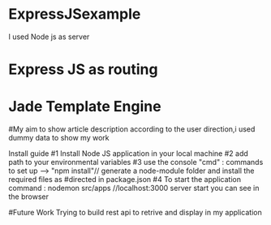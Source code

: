 # ExpressJSexample
I used Node js as server
#       Express JS as routing
 #      Jade Template Engine
       
#My aim to show article description according to the user direction,i used dummy data to show my work

Install guide
#1 Install Node JS application in your local machine
#2 add path to your environmental variables
#3 use the console "cmd" : commands to set up --> "npm install"// generate a node-module folder and install the required files as #directed in package.json
#4 To start the application command : nodemon src/apps //localhost:3000 server start you can see in the browser

#Future Work
Trying to build rest api to retrive and display in my application

